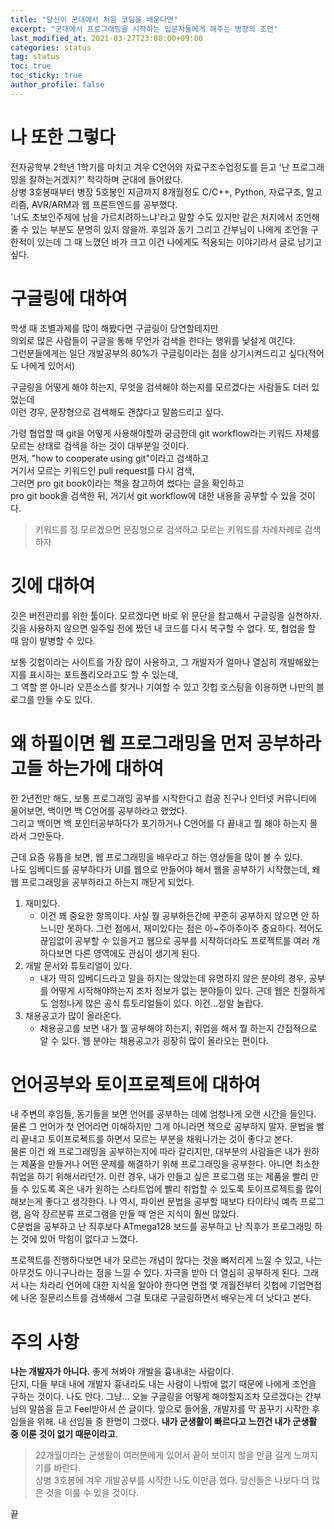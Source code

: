 ```yaml
---
title: "당신이 군대에서 처음 코딩을 배운다면"
excerpt: "군대에서 프로그래밍을 시작하는 입문자들에게 해주는 병장의 조언"
last_modified_at: 2021-03-27T23:08:00+09:00
categories: status
tag: status
toc: true
toc_sticky: true
author_profile: false
---
```


# 나 또한 그렇다

전자공학부 2학년 1학기를 마치고 겨우 C언어와 자료구조수업정도를 듣고 '난 프로그래밍을 잘하는거겠지?' 착각하며 군대에 들어왔다.  
상병 3호봉때부터 병장 5호봉인 지금까지 8개월정도 C/C++, Python, 자료구조, 알고리즘, AVR/ARM과 웹 프론트엔드를 공부했다.  
'너도 초보인주제에 남을 가르치려하느냐'라고 말할 수도 있지만 같은 처지에서 조언해 줄 수 있는 부분도 분명히 있지 않을까.
후임과 동기 그리고 간부님이 나에게 조언을 구한적이 있는데 그 때 느꼈던 바가 크고 이건 나에게도 적용되는 이야기라서 글로 남기고 싶다.

# 구글링에 대하여

학생 때 조별과제를 많이 해봤다면 구글링이 당연할테지만  
의외로 많은 사람들이 구글을 통해 무언가 검색을 한다는 행위를 낯설게 여긴다.  
그런분들에게는 일단 개발공부의 80%가 구글링이라는 점을 상기시켜드리고 싶다(적어도 나에게 있어서)  

구글링을 어떻게 해야 하는지, 무엇을 검색해야 하는지를 모르겠다는 사람들도 더러 있었는데  
이런 경우, 문장형으로 검색해도 괜찮다고 말씀드리고 싶다.

가령 협업할 때 git을 어떻게 사용해야할까 궁금한데 git workflow라는 키워드 자체를 모르는 상태로 검색을 하는 것이 대부분일 것이다.  
먼저, "how to cooperate using git"이라고 검색하고  
거기서 모르는 키워드인 pull request를 다시 검색,  
그러면 pro git book이라는 책을 참고하여 썼다는 글을 확인하고  
pro git book을 검색한 뒤, 거기서 git workflow에 대한 내용을 공부할 수 있을 것이다.  

> 키워드를 정 모르겠으면 문장형으로 검색하고 모르는 키워드를 차례차례로 검색하자

# 깃에 대하여

깃은 버전관리를 위한 툴이다. 모르겠다면 바로 위 문단을 참고해서 구글링을 실천하자.
깃을 사용하지 않으면 일주일 전에 짰던 내 코드를 다시 복구할 수 없다. 또, 협업을 할 때 암이 발병할 수 있다.

보통 깃헙이라는 사이트를 가장 많이 사용하고, 그 개발자가 얼마나 열심히 개발해왔는지를 표시하는 포트폴리오라고도 할 수 있는데,  
그 역할 뿐 아니라 오픈소스를 찾거나 기여할 수 있고 깃헙 호스팅을 이용하면 나만의 블로그를 만들 수도 있다.

# 왜 하필이면 웹 프로그래밍을 먼저 공부하라고들 하는가에 대하여

한 2년전만 해도, 보통 프로그래밍 공부를 시작한다고 컴공 친구나 인터넷 커뮤니티에 물어보면, 백이면 백 C언어를 공부하라고 했었다.  
그리고 백이면 백 포인터공부하다가 포기하거나 C언어를 다 끝내고 뭘 해야 하는지 몰라서 그만둔다.

근데 요즘 유튭을 보면, 웹 프로그래밍을 배우라고 하는 영상들을 많이 볼 수 있다.  
나도 임베디드를 공부하다가 UI를 웹으로 만들어야 해서 웹을 공부하기 시작했는데, 왜 웹 프로그래밍을 공부하라고 하는지 깨닫게 되었다.  

1. 재미있다.
	* 이건 꽤 중요한 항목이다. 사실 뭘 공부하든간에 꾸준히 공부하지 않으면 안 하느니만 못하다. 그런 점에서, 재미있다는 점은 아~주아주아주 중요하다. 적어도 끊임없이 공부할 수 있을거고 웹으로 공부를 시작하더라도 프로젝트를 여러 개 하다보면 다른 영역에도 관심이 생기게 된다.
2. 개발 문서와 튜토리얼이 있다.
	* 내가 딱히 임베디드라고 말을 하지는 않았는데 유명하지 않은 분야의 경우, 공부를 어떻게 시작해야하는지 조차 정보가 없는 분야들이 있다. 근데 웹은 친절하게도 엄청나게 많은 공식 튜토리얼들이 있다. 이건...정말 놀랍다.
3. 채용공고가 많이 올라온다.
	* 채용공고를 보면 내가 뭘 공부해야 하는지, 취업을 해서 뭘 하는지 간접적으로 알 수 있다. 웹 분야는 채용공고가 굉장히 많이 올라오는 편이다.

# 언어공부와 토이프로젝트에 대하여

내 주변의 후임들, 동기들을 보면 언어를 공부하는 데에 엄청나게 오랜 시간을 들인다.  
물론 그 언어가 첫 언어라면 이해하지만 그게 아니라면 책으로 공부하지 말자. 문법을 빨리 끝내고 토이프로젝트를 하면서 모르는 부분을 채워나가는 것이 좋다고 본다.  
물론 이건 왜 프로그래밍을 공부하는지에 따라 갈리지만, 대부분의 사람들은 내가 원하는 제품을 만들거나 어떤 문제를 해결하기 위해 프로그래밍을 공부한다. 아니면 최소한 취업을 하기 위해서라던가.
이런 경우, 내가 만들고 싶은 프로그램 또는 제품을 빨리 만들 수 있도록 혹은 내가 원하는 스타트업에 빨리 취업할 수 있도록 토이프로젝트를 많이 해보는게 좋다고 생각한다.
나 역시, 파이썬 문법을 공부할 때보다 타이타닉 예측 프로그램, 음악 장르분류 프로그램을 만들 때 얻은 지식이 훨씬 많았다.  
C문법을 공부하고 난 직후보다 ATmega128 보드를 공부하고 난 직후가 프로그래밍 하는 것에 있어 막힘이 없다고 느꼈다.  

프로젝트를 진행하다보면 내가 모르는 개념이 많다는 것을 뼈저리게 느낄 수 있고, 나는 아무것도 아니구나라는 점을 느낄 수 있다. 자극을 받아 더 열심히 공부하게 된다.
그래서 나는 차라리 언어에 대한 지식을 알아야 한다면 면접 몇 개월전부터 깃헙에 기업면접에 나온 질문리스트를 검색해서 그걸 토대로 구글링하면서 배우는게 더 낫다고 본다.

# 주의 사항

**나는 개발자가 아니다.** 좋게 쳐봐야 개발을 흉내내는 사람이다.  
단지, 다들 부대 내에 개발자 흉내라도 내는 사람이 나밖에 없기 때문에 나에게 조언을 구하는 것이다. 나도 안다.
그냥... 오늘 구글링을 어떻게 해야할지조차 모르겠다는 간부님의 말씀을 듣고 Feel받아서 쓴 글이다. 앞으로 들어올, 개발자를 막 꿈꾸기 시작한 후임들을 위해.
내 선임들 중 한명이 그랬다. **내가 군생활이 빠르다고 느낀건 내가 군생활 중 이룬 것이 없기 때문이라고**.

> 22개월이라는 군생활이 여러분에게 있어서 끝이 보이지 않을 만큼 길게 느껴지기를 바란다.  
> 상병 3호봉에 겨우 개발공부를 시작한 나도 이만큼 했다. 당신들은 나보다 더 많은 것을 이룰 수 있을 것이다.  

끝